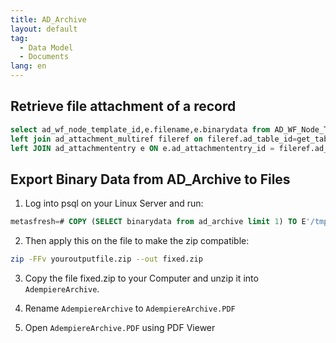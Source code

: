 ```yaml
---
title: AD_Archive
layout: default
tag: 
  - Data Model
  - Documents
lang: en
---
```


## Retrieve file attachment of a record

```SQL
select ad_wf_node_template_id,e.filename,e.binarydata from AD_WF_Node_Template adwftemp
left join ad_attachment_multiref fileref on fileref.ad_table_id=get_table_id('AD_WF_Node_Template') and fileref.record_id= adwftemp.ad_wf_node_template_id
left JOIN ad_attachmententry e ON e.ad_attachmententry_id = fileref.ad_attachmententry_id
```


## Export Binary Data from AD_Archive to Files

1. Log into psql on your Linux Server and run:

```SQL
metasfresh=# COPY (SELECT binarydata from ad_archive limit 1) TO E'/tmp/youroutputfile.zip' (FORMAT binary);
```

2. Then apply this on the file to make the zip compatible:

```BASH
zip -FFv youroutputfile.zip --out fixed.zip
```

3. Copy the file fixed.zip to your Computer and unzip it into `AdempiereArchive`.

4. Rename `AdempiereArchive` to `AdempiereArchive.PDF`

5. Open `AdempiereArchive.PDF` using PDF Viewer

